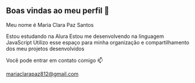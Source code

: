 ## Boas vindas ao meu perfil 💙

Meu nome é Maria Clara Paz Santos

Estou estudando na Alura
Estou me desenvolvendo na linguagem JavaScript
Utilizo esse espaço para minha organização e compartilhamento dos meu projetos desenvolvidos

Você pode entrar em contato comigo 📫

mariaclarapaz812@gmail.com


